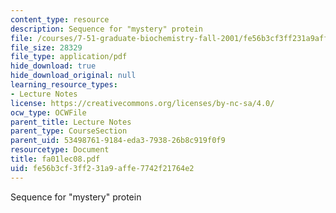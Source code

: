 ```yaml
---
content_type: resource
description: Sequence for "mystery" protein
file: /courses/7-51-graduate-biochemistry-fall-2001/fe56b3cf3ff231a9affe7742f21764e2_fa01lec08.pdf
file_size: 28329
file_type: application/pdf
hide_download: true
hide_download_original: null
learning_resource_types:
- Lecture Notes
license: https://creativecommons.org/licenses/by-nc-sa/4.0/
ocw_type: OCWFile
parent_title: Lecture Notes
parent_type: CourseSection
parent_uid: 53498761-9184-eda3-7938-26b8c919f0f9
resourcetype: Document
title: fa01lec08.pdf
uid: fe56b3cf-3ff2-31a9-affe-7742f21764e2
---
```

Sequence for "mystery" protein